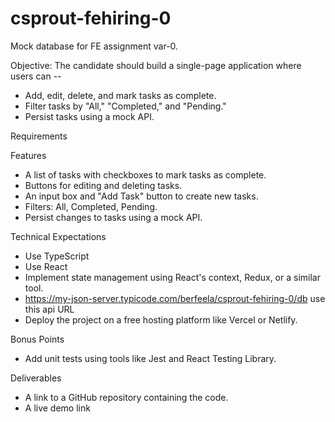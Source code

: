 # csprout-fehiring-0
Mock database for FE assignment var-0.

Objective:
  The candidate should build a single-page application where users can --
  
  - Add, edit, delete, and mark tasks as complete.
  - Filter tasks by "All," "Completed," and "Pending."
  - Persist tasks using a mock API.


Requirements

  Features
  
  - A list of tasks with checkboxes to mark tasks as complete.
  - Buttons for editing and deleting tasks.
  - An input box and "Add Task" button to create new tasks.
  - Filters: All, Completed, Pending.
  - Persist changes to tasks using a mock API.
  
  Technical Expectations
  
  - Use TypeScript
  - Use React
  - Implement state management using React's context, Redux, or a similar tool.
  - https://my-json-server.typicode.com/berfeela/csprout-fehiring-0/db use this api URL
  - Deploy the project on a free hosting platform like Vercel or Netlify.
  
  Bonus Points
  - Add unit tests using tools like Jest and React Testing Library.

Deliverables
- A link to a GitHub repository containing the code.
- A live demo link

